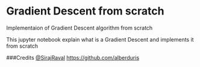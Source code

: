 # Gradient Descent from scratch

Implementaion of Gradient Descent algorithm from scratch

This jupyter notebook explain what is a Gradient Descent and implements it from scratch

###Credits
[@SirajRaval](https://www.youtube.com/channel/UCWN3xxRkmTPmbKwht9FuE5A)
https://github.com/alberduris
